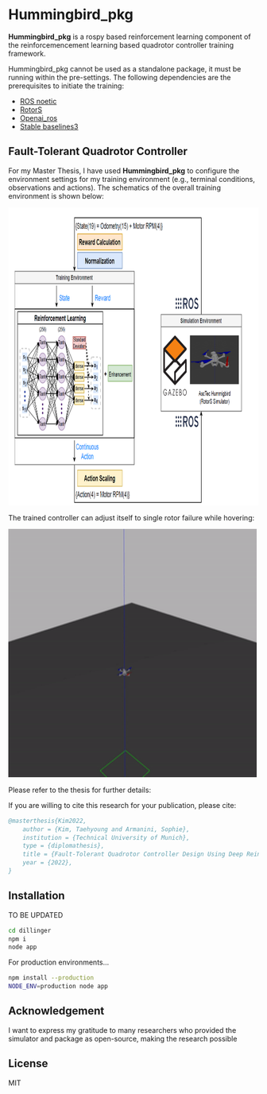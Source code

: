 # Hummingbird_pkg

**Hummingbird_pkg** is a rospy based reinforcement learning component of the reinforcemencement learning based quadrotor controller training framework.

Hummingbird_pkg cannot be used as a standalone package, it must be running within the pre-settings. The following dependencies are the prerequisites to initiate the training:

- [ROS noetic]
- [RotorS]
- [Openai_ros]
- [Stable baselines3]

## Fault-Tolerant Quadrotor Controller

For my Master Thesis, I have used **Hummingbird_pkg** to configure the environment settings for my training environment (e.g., terminal conditions, observations and actions). The schematics of the overall training environment is shown below:

<img src="/assets/img/env.png" alt="Traning Environment" style="height: 600px; width:1200px;"/>

The trained controller can adjust itself to single rotor failure while hovering:

<img src="assets/img/t5.gif" width="500" height="500" />

Please refer to the thesis for further details:

If you are willing to cite this research for your publication, please cite:

```bibtex
@masterthesis{Kim2022,
    author = {Kim, Taehyoung and Armanini, Sophie},
    institution = {Technical University of Munich},
    type = {diplomathesis}, 
    title = {Fault-Tolerant Quadrotor Controller Design Using Deep Reinforcement Learning},
    year = {2022},
}
```
## Installation

TO BE UPDATED

```sh
cd dillinger
npm i
node app
```

For production environments...

```sh
npm install --production
NODE_ENV=production node app
```

## Acknowledgement
I want to express my gratitude to many researchers who provided the simulator and package as open-source, making the research possible

## License
MIT

[//]: # (These are reference links used in the body of this note and get stripped out when the markdown processor does its job. There is no need to format nicely because it shouldn't be seen. Thanks SO - http://stackoverflow.com/questions/4823468/store-comments-in-markdown-syntax)
    
   [ROS noetic]: <http://wiki.ros.org/noetic>
   [RotorS]: <https://github.com/ethz-asl/rotors_simulator>
   [Openai_ros]: <https://bitbucket.org/theconstructcore/openai_ros.git>
   [Stable baselines3]: <https://github.com/DLR-RM/stable-baselines3>
